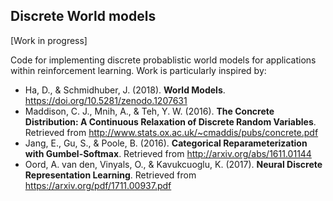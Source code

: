## Discrete World models

[Work in progress]

Code for implementing discrete probablistic world models for applications within reinforcement learning.
Work is particularly inspired by: 
* Ha, D., & Schmidhuber, J. (2018). **World Models**. https://doi.org/10.5281/zenodo.1207631
* Maddison, C. J., Mnih, A., & Teh, Y. W. (2016). **The Concrete Distribution: A Continuous Relaxation of Discrete Random Variables**. Retrieved from http://www.stats.ox.ac.uk/~cmaddis/pubs/concrete.pdf
* Jang, E., Gu, S., & Poole, B. (2016). **Categorical Reparameterization with Gumbel-Softmax**. Retrieved from http://arxiv.org/abs/1611.01144
* Oord, A. van den, Vinyals, O., & Kavukcuoglu, K. (2017). **Neural Discrete Representation Learning**. Retrieved from https://arxiv.org/pdf/1711.00937.pdf
